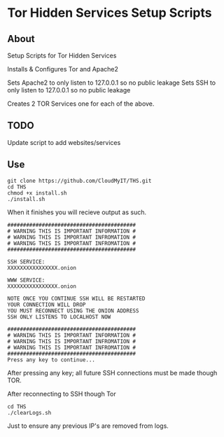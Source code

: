 # Tor Hidden Services Setup Scripts
## About
Setup Scripts for Tor Hidden Services

Installs & Configures Tor and Apache2

Sets Apache2 to only listen to 127.0.0.1 so no public leakage
Sets SSH to only listen to 127.0.0.1 so no public leakage

Creates 2 TOR Services one for each of the above.

## TODO
Update script to add websites/services


## Use
```
git clone https://github.com/CloudMyIT/THS.git
cd THS
chmod +x install.sh
./install.sh
```
When it finishes you will recieve output as such.

```
#########################################
# WARNING THIS IS IMPORTANT INFORMATION #
# WARNING THIS IS IMPORTANT INFROMATION #
# WARNING THIS IS IMPORTANT INFROMATION #
#########################################

SSH SERVICE:
XXXXXXXXXXXXXXXX.onion

WWW SERVICE:
XXXXXXXXXXXXXXXX.onion

NOTE ONCE YOU CONTINUE SSH WILL BE RESTARTED
YOUR CONNECTION WILL DROP
YOU MUST RECONNECT USING THE ONION ADDRESS
SSH ONLY LISTENS TO LOCALHOST NOW

#########################################
# WARNING THIS IS IMPORTANT INFORMATION #
# WARNING THIS IS IMPORTANT INFROMATION #
# WARNING THIS IS IMPORTANT INFROMATION #
#########################################
Press any key to continue...
```

After pressing any key; all future SSH connections must be made though TOR.

After reconnecting to SSH though Tor
```
cd THS
./clearLogs.sh
```
Just to ensure any previous IP's are removed from logs.
